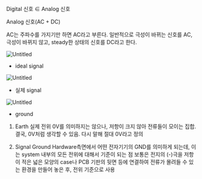 Digital 신호 ∈ Analog 신호

Analog 신호(AC + DC)

AC는 주파수를 가지기만 하면 AC라고 부른다. 일반적으로 극성이 바뀌는 신호를 AC, 극성이 바뀌지 않고, steady한 상태의 신호를 DC라고 한다.

![Untitled](https://s3-us-west-2.amazonaws.com/secure.notion-static.com/b802a9c6-b75f-4a53-a921-3a4ab2808deb/Untitled.png)

- ideal signal

![Untitled](https://s3-us-west-2.amazonaws.com/secure.notion-static.com/a02afad8-a8a9-4202-8a33-ab105a9c7d34/Untitled.png)

- 실제 signal

![Untitled](https://s3-us-west-2.amazonaws.com/secure.notion-static.com/b01b12ca-cc4f-4234-ae54-1e20def7bf34/Untitled.png)

- ground
1. Earth
실제 전위 0V를 의미하지는 않으나, 저항이 크지 않아 전류들이 모이는 집합. 결국, 0V처럼 생각할 수 있음. 다시 말해 절대 0V라고 정의

2. Signal Ground
Hardware측면에서 어떤 전자기기의 GND를 의미하게 되는데, 이는 system 내부의 모든 전위에 대해서 기준이 되는 점
보통은 전지의 (-)극을 저항이 적은 넓은 모양의 case나 PCB 기판의 뒷면 등에 연결하여 전류가 몰려들 수 있는 환경을 만들어 놓은 후, 전위 기준으로 사용